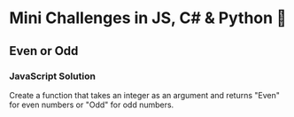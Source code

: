 # Mini Challenges in JS, C# & Python 📕
## Even or Odd 
### JavaScript Solution
Create a function that takes an integer as an argument and returns "Even" for even numbers or "Odd" for odd numbers.
